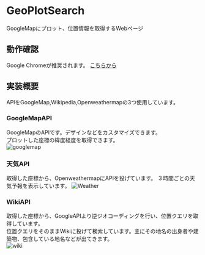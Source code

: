 # GeoPlotSearch
GoogleMapにプロット、位置情報を取得するWebページ

## 動作確認
Google Chromeが推奨されます。
[こちらから](http://syunyooo.webcrow.jp/GeoPlotSearch/)

## 実装概要
APIをGoogleMap,Wikipedia,Openweathermapの3つ使用しています。  
### GoogleMapAPI
GoogleMapのAPIです。デザインなどをカスタマイズできます。  
プロットした座標の緯度経度を取得できます。  
![googlemap](https://cloud.githubusercontent.com/assets/17490886/24073327/4f23f9a6-0c39-11e7-88df-cd94a396d5f3.gif)
### 天気API
取得した座標から、OpenweathermapにAPIを投げています。 ３時間ごとの天気予報を表示しています。
![Weather](https://cloud.githubusercontent.com/assets/17490886/24073279/7872e44e-0c38-11e7-9f81-172351f02d27.gif)

### WikiAPI
取得した座標から、GoogleAPIより逆ジオコーディングを行い、位置クエリを取得しています。  
位置クエリをそのままWikiに投げて検索しています。主にその地名の出身者や建築物、包含している地名などが出てきます。  
![wiki](https://cloud.githubusercontent.com/assets/17490886/24073326/4c3cc448-0c39-11e7-9b3f-26480dcca12d.gif)
